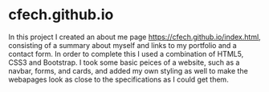 # cfech.github.io
In this project I created an about me page https://cfech.github.io/index.html, consisting of a summary about myself and links to my portfolio and a contact form.
In order to complete this I used a combination of HTML5, CSS3 and Bootstrap. I took some basic peices of a website, such as a navbar, forms, and cards, and added my own styling as well to make the webapages look as close to the specifications as I could get them. 
[](aboutme.png)
[](portfolio.png)
[](contact.png)
